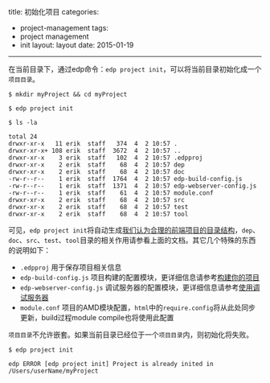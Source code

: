 title: 初始化项目
categories:
- project-management
tags:
-  project management
-  init
layout:
    layout
date:
    2015-01-19
---


在当前目录下，通过edp命令：`edp project init`，可以将当前目录初始化成一个`项目目录`。

```
$ mkdir myProject && cd myProject

$ edp project init

$ ls -la

total 24
drwxr-xr-x   11 erik  staff   374  4  2 10:57 .
drwxr-xr-x+ 108 erik  staff  3672  4  2 10:57 ..
drwxr-xr-x    3 erik  staff   102  4  2 10:57 .edpproj
drwxr-xr-x    2 erik  staff    68  4  2 10:57 dep
drwxr-xr-x    2 erik  staff    68  4  2 10:57 doc
-rw-r--r--    1 erik  staff  1764  4  2 10:57 edp-build-config.js
-rw-r--r--    1 erik  staff  1371  4  2 10:57 edp-webserver-config.js
-rw-r--r--    1 erik  staff    61  4  2 10:57 module.conf
drwxr-xr-x    2 erik  staff    68  4  2 10:57 src
drwxr-xr-x    2 erik  staff    68  4  2 10:57 test
drwxr-xr-x    2 erik  staff    68  4  2 10:57 tool
```

可见，`edp project init`将自动生成[我们认为合理的前端项目的目录结构](https://github.com/ecomfe/spec/blob/master/directory.md)，`dep`、`doc`、`src`、`test`、`tool`目录的相关作用请参看上面的文档。其它几个特殊的东西的说明如下：

+ `.edpproj` 用于保存项目相关信息
+ `edp-build-config.js` 项目构建的配置模块，更详细信息请参考[构建你的项目](/Doc/Build/1-build/)
+ `edp-webserver-config.js` 调试服务器的配置模块，更详细信息请参考[使用调试服务器](/Doc/WebServer/1-startServer/)
+ `module.conf` 项目的AMD模块配置，`html`中的`require.config`将从此处同步更新，build过程module compile也将使用此配置



`项目目录`不允许嵌套。如果当前目录已经位于一个`项目目录`内，则初始化将失败。

```
$ edp project init

edp ERROR [edp project init] Project is already inited in /Users/userName/myProject
```